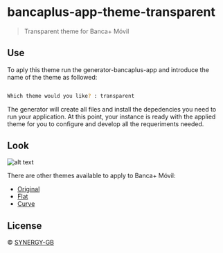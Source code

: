 # bancaplus-app-theme-transparent

> Transparent theme for Banca+ Móvil


## Use
To aply this theme run the generator-bancaplus-app and introduce the name of the theme as followed:

```bash

Which theme would you like? : transparent
```

The generator will create all files and install the depedencies you need to run your application. At this point, your instance is ready with the applied theme for you to configure and develop all the requeriments needed.

## Look

![alt text](http://blog.synergy-gb.com/assets/img/temas/tema4_transparent.png)


There are other themes available to apply to Banca+ Móvil:
* [Original](https://github.com/SYNERGY-GB/bancaplus-app-theme-original)
* [Flat](https://github.com/SYNERGY-GB/bancaplus-app-theme-flat)
* [Curve](https://github.com/SYNERGY-GB/bancaplus-app-theme-curve) 


## License

 © [SYNERGY-GB]()

